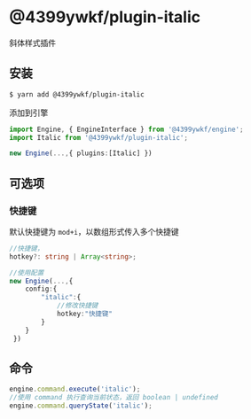 # @4399ywkf/plugin-italic

斜体样式插件

## 安装

```bash
$ yarn add @4399ywkf/plugin-italic
```

添加到引擎

```ts
import Engine, { EngineInterface } from '@4399ywkf/engine';
import Italic from '@4399ywkf/plugin-italic';

new Engine(...,{ plugins:[Italic] })
```

## 可选项

### 快捷键

默认快捷键为 `mod+i`，以数组形式传入多个快捷键

```ts
//快捷键，
hotkey?: string | Array<string>;

//使用配置
new Engine(...,{
    config:{
        "italic":{
            //修改快捷键
            hotkey:"快捷键"
        }
    }
 })
```

## 命令

```ts
engine.command.execute('italic');
//使用 command 执行查询当前状态，返回 boolean | undefined
engine.command.queryState('italic');
```
